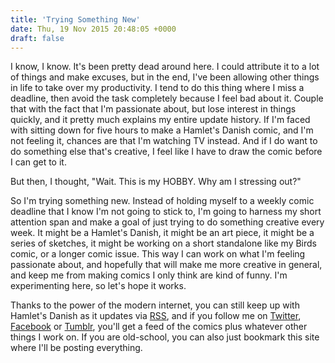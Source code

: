 ```yaml
---
title: 'Trying Something New'
date: Thu, 19 Nov 2015 20:48:05 +0000
draft: false
---
```


I know, I know. It's been pretty dead around here. I could attribute it to a lot of things and make excuses, but in the end, I've been allowing other things in life to take over my productivity. I tend to do this thing where I miss a deadline, then avoid the task completely because I feel bad about it. Couple that with the fact that I'm passionate about, but lose interest in things quickly, and it pretty much explains my entire update history. If I'm faced with sitting down for five hours to make a Hamlet's Danish comic, and I'm not feeling it, chances are that I'm watching TV instead. And if I do want to do something else that's creative, I feel like I have to draw the comic before I can get to it.

But then, I thought, "Wait. This is my HOBBY. Why am I stressing out?"

So I'm trying something new. Instead of holding myself to a weekly comic deadline that I know I'm not going to stick to, I'm going to harness my short attention span and make a goal of just trying to do something creative every week. It might be a Hamlet's Danish, it might be an art piece, it might be a series of sketches, it might be working on a short standalone like my Birds comic, or a longer comic issue. This way I can work on what I'm feeling passionate about, and hopefully that will make me more creative in general, and keep me from making comics I only think are kind of funny. I'm experimenting here, so let's hope it works.

Thanks to the power of the modern internet, you can still keep up with Hamlet's Danish as it updates via [RSS](http://feeds.feedburner.com/HamletsDanish), and if you follow me on [Twitter](https://twitter.com/clayyount), [Facebook](https://www.facebook.com/hamletsdanish) or [Tumblr](http://clayyount.tumblr.com/), you'll get a feed of the comics plus whatever other things I work on. If you are old-school, you can also just bookmark this site where I'll be posting everything.